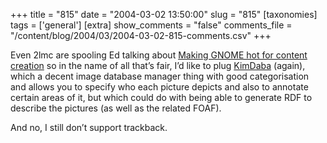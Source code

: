 +++
title = "815"
date = "2004-03-02 13:50:00"
slug = "815"
[taxonomies]
tags = ['general']
[extra]
show_comments = "false"
comments_file = "/content/blog/2004/03/2004-03-02-815-comments.csv"
+++

Even 2lmc are spooling Ed talking about [Making GNOME hot for content creation](http://usefulinc.com/edd/blog/contents/2004/03/01-content/read) so in the name of all that’s fair, I’d like to plug [KimDaba](http://ktown.kde.org/kimdaba/) (again), which a decent image database manager thing with good categorisation and allows you to specify who each picture depicts and also to annotate certain areas of it, but which could do with being able to generate RDF to describe the pictures (as well as the related FOAF).

And no, I still don’t support trackback.
